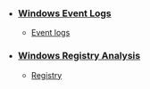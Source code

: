 * ### <a href="https://forensicswiki.xyz/wiki/index.php?title=Windows_XML_Event_Log_(EVTX)">Windows Event Logs</a>
  * <a href="https://www.nirsoft.net/utils/wifi_history_view.html">Event logs</a>
* ### <a href="https://forensicswiki.xyz/wiki/index.php?title=Windows_Registry">Windows Registry Analysis</a>
  * <a href="https://hatsoffsecurity.com/2014/05/23/network-history-and-decoding-system-time/">Registry</a>
